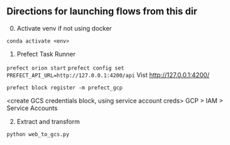 
## Directions for launching flows from this dir

0. Activate venv if not using docker

`conda activate <env>`

1. Prefect Task Runner

`prefect orion start`
`prefect config set PREFECT_API_URL=http://127.0.0.1:4200/api`
Vist http://127.0.0.1:4200/


`prefect block register -m prefect_gcp`

<create GCS credentials block, using service account creds>
GCP > IAM > Service Accounts

2. Extract and transform 

`python web_to_gcs.py`